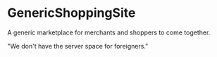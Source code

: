 # GenericShoppingSite
A generic marketplace for merchants and shoppers to come together.

"We don't have the server space for foreigners."
